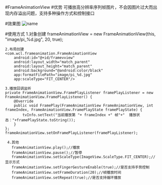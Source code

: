 #FrameAnimationView
#优势
可播放高分辨率序列帧图片，不会因图片过大而出现内存溢出问题，支持多种操作方式和控制接口

#效果图
![name](https://raw.githubusercontent.com/wcl9900/FrameAnimationView/master/frameanimationview.gif)
    
#使用方式
    1.对象创建
       frameAnimationView = new FrameAnimationView(this, "image/pi_%d.jpg", 20, true);
       
    2.布局创建
    <com.wcl.frameanimation.FrameAnimationView
        android:id="@+id/framevview"
        android:layout_width="match_parent"
        android:layout_height="match_parent"
        android:background="@android:color/black"
        app:formatFilePath="image/pi_%d.jpg"
        app:scaleType="FIT_CENTER"/>
        
    3.播放回调监听
    private FrameAnimationView.FramePlayListener framePlayListener = new FrameAnimationView.FramePlayListener() {
        @Override
        public void FramePlay(FrameAnimationView FrameAnimationView, int frameIndex, FrameAnimationView.FramePlayState framePlayState) {
            tvInfo.setText("当前播放第 "+ frameIndex +" 帧"+"  播放状态："+framePlayState.toString());
        }
    };
    frameAnimationView.setOnFramePlayListener(framePlayListener); 
     
     4.其他
       frameAnimationView.play();//播放
       frameAnimationView.pause();//暂停
       frameAnimationView.setScaleType(ImageView.ScaleType.FIT_CENTER);//显示方式
       frameAnimationView.setFingerGestureEnable(true);//是否支持手势控制
       frameAnimationView.setFrameDuration(20);//帧播放时间
       frameAnimationView.setRepeat(true);//是否支持循环播放